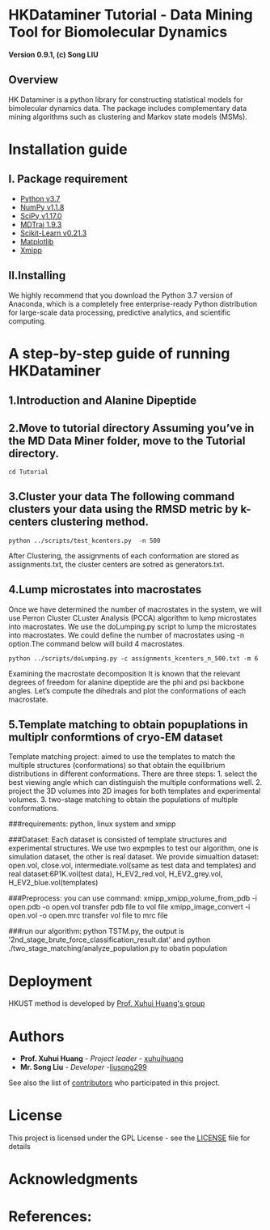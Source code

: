 # HKDataminer Tutorial - Data Mining Tool for Biomolecular Dynamics
**Version 0.9.1, (c) Song LIU**
## Overview
HK Dataminer is a python library for constructing statistical models for bimolecular dynamics data. The package includes complementary data mining algorithms such as clustering and Markov state models (MSMs).

# Installation guide
## I. Package requirement
* [Python v3.7](https://www.python.org)
* [NumPy v1.1.8](https://numpy.org)
* [SciPy v1.17.0](https://www.scipy.org)
* [MDTraj 1.9.3](mdtraj.org)
* [Scikit-Learn v0.21.3](https://scikit-learn.org)
* [Matplotlib](https://matplotlib.org)
* [Xmipp](http://xmipp.i2pc.es/)
## II.Installing
We highly recommend that you download the Python 3.7 version of Anaconda, which is a completely free enterprise-ready Python distribution for large-scale data processing, predictive analytics, and scientific computing.

# A step-by-step guide of running HKDataminer
## 1.Introduction and Alanine Dipeptide

## 2.Move to tutorial directory Assuming you’ve in the MD Data Miner folder, move to the Tutorial directory.
`cd Tutorial`

## 3.Cluster your data The following command clusters your data using the RMSD metric by k-centers clustering method.
`python ../scripts/test_kcenters.py  -n 500`

After Clustering, the assignments of each conformation are stored as assignments.txt, the cluster centers are sotred as generators.txt.

## 4.Lump microstates into macrostates
Once we have determined the number of macrostates in the system, we will use Perron Cluster CLuster Analysis (PCCA) algorithm to lump microstates into macrostates. We use the doLumping.py script to lump the microstates into macrostates. We could define the number of macrostates using -n option.The command below will build 4 macrostates.

`python ../scripts/doLumping.py -c assignments_kcenters_n_500.txt -m 6`

Examining the macrostate decomposition It is known that the relevant degrees of freedom for alanine dipeptide are the phi and psi backbone angles. Let’s compute the dihedrals and plot the conformations of each macrostate.

## 5.Template matching to obtain popuplations in multiplr conformtions of cryo-EM dataset
Template matching project: aimed to use the templates to match the multiple structures (conformations) so that obtain the equilibrium distributions 
in different conformations.
There are three steps: 1. select the best viewing angle which can distinguish the multiple conformations well. 2. project the 3D volumes into 2D 
images for both templates and experimental volumes. 3. two-stage matching to obtain the populations of multiple conformations.

###requirements: python, linux system and xmipp

###Dataset: Each dataset is consisted of template structures and experimental structures. We use two expmples to test our algorithm, one is 
simulation dataset, the other is real dataset. We provide simualtion dataset: open.vol, close.vol, intermediate.vol(same as test data and templates) 
and real dataset:6P1K.vol(test data), H_EV2_red.vol, H_EV2_grey.vol, H_EV2_blue.vol(templates)

###Preprocess: you can use command: xmipp_xmipp_volume_from_pdb -i open.pdb -o open.vol     transfer pdb file to vol file
                                   xmipp_image_convert -i open.vol -o open.mrc            transfer vol file to mrc file



###run our algorithm: python TSTM.py, the output is '2nd_stage_brute_force_classification_result.dat' and python ./two_stage_matching/analyze_population.py to obatin population

# Deployment
HKUST method is developed by [Prof. Xuhui Huang's group](http://compbio.ust.hk)

# Authors
* **Prof. Xuhui Huang** - *Project leader* - [xuhuihuang](http://compbio.ust.hk/public_html/pmwiki-2.2.8/pmwiki.php?n=People.XuhuiHuang)
* **Mr. Song Liu** - *Developer* -[liusong299](https://github.com/liusong299/)


See also the list of [contributors](https://github.com/liusong299/gromacs-2019-CWBSol/graphs/contributors) who participated in this project.

# License
This project is licensed under the GPL License - see the [LICENSE](LICENSE) file for details

# Acknowledgments

# References:

